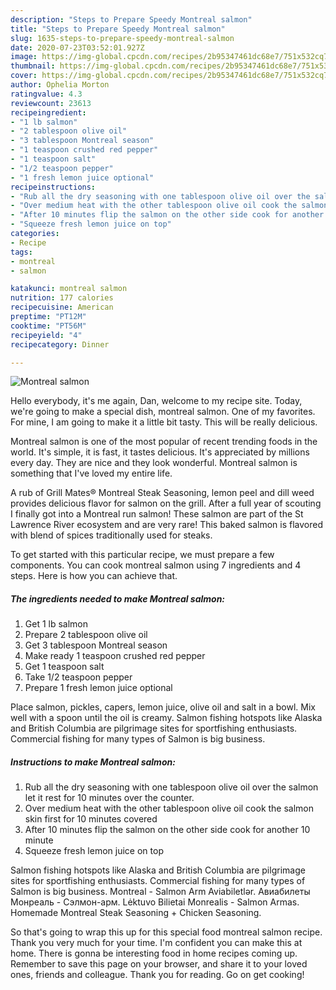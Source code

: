 ```yaml
---
description: "Steps to Prepare Speedy Montreal salmon"
title: "Steps to Prepare Speedy Montreal salmon"
slug: 1635-steps-to-prepare-speedy-montreal-salmon
date: 2020-07-23T03:52:01.927Z
image: https://img-global.cpcdn.com/recipes/2b95347461dc68e7/751x532cq70/montreal-salmon-recipe-main-photo.jpg
thumbnail: https://img-global.cpcdn.com/recipes/2b95347461dc68e7/751x532cq70/montreal-salmon-recipe-main-photo.jpg
cover: https://img-global.cpcdn.com/recipes/2b95347461dc68e7/751x532cq70/montreal-salmon-recipe-main-photo.jpg
author: Ophelia Morton
ratingvalue: 4.3
reviewcount: 23613
recipeingredient:
- "1 lb salmon"
- "2 tablespoon olive oil"
- "3 tablespoon Montreal season"
- "1 teaspoon crushed red pepper"
- "1 teaspoon salt"
- "1/2 teaspoon pepper"
- "1 fresh lemon juice optional"
recipeinstructions:
- "Rub all the dry seasoning with one tablespoon olive oil over the salmon let it rest for 10 minutes over the counter."
- "Over medium heat with the other tablespoon olive oil cook the salmon skin first for 10 minutes covered"
- "After 10 minutes flip the salmon on the other side cook for another 10 minute"
- "Squeeze fresh lemon juice on top"
categories:
- Recipe
tags:
- montreal
- salmon

katakunci: montreal salmon 
nutrition: 177 calories
recipecuisine: American
preptime: "PT12M"
cooktime: "PT56M"
recipeyield: "4"
recipecategory: Dinner

---
```



![Montreal salmon](https://img-global.cpcdn.com/recipes/2b95347461dc68e7/751x532cq70/montreal-salmon-recipe-main-photo.jpg)

Hello everybody, it's me again, Dan, welcome to my recipe site. Today, we're going to make a special dish, montreal salmon. One of my favorites. For mine, I am going to make it a little bit tasty. This will be really delicious.

Montreal salmon is one of the most popular of recent trending foods in the world. It's simple, it is fast, it tastes delicious. It's appreciated by millions every day. They are nice and they look wonderful. Montreal salmon is something that I've loved my entire life.

A rub of Grill Mates® Montreal Steak Seasoning, lemon peel and dill weed provides delicious flavor for salmon on the grill. After a full year of scouting I finally got into a Montreal run salmon! These salmon are part of the St Lawrence River ecosystem and are very rare! This baked salmon is flavored with blend of spices traditionally used for steaks.


To get started with this particular recipe, we must prepare a few components. You can cook montreal salmon using 7 ingredients and 4 steps. Here is how you can achieve that.

<!--inarticleads1-->

##### The ingredients needed to make Montreal salmon:

1. Get 1 lb salmon
1. Prepare 2 tablespoon olive oil
1. Get 3 tablespoon Montreal season
1. Make ready 1 teaspoon crushed red pepper
1. Get 1 teaspoon salt
1. Take 1/2 teaspoon pepper
1. Prepare 1 fresh lemon juice optional


Place salmon, pickles, capers, lemon juice, olive oil and salt in a bowl. Mix well with a spoon until the oil is creamy. Salmon fishing hotspots like Alaska and British Columbia are pilgrimage sites for sportfishing enthusiasts. Commercial fishing for many types of Salmon is big business. 

<!--inarticleads2-->

##### Instructions to make Montreal salmon:

1. Rub all the dry seasoning with one tablespoon olive oil over the salmon let it rest for 10 minutes over the counter.
1. Over medium heat with the other tablespoon olive oil cook the salmon skin first for 10 minutes covered
1. After 10 minutes flip the salmon on the other side cook for another 10 minute
1. Squeeze fresh lemon juice on top


Salmon fishing hotspots like Alaska and British Columbia are pilgrimage sites for sportfishing enthusiasts. Commercial fishing for many types of Salmon is big business. Montreal - Salmon Arm Aviabiletlər. Авиабилеты Монреаль - Сэлмон-арм. Lėktuvo Bilietai Monrealis - Salmon Armas. Homemade Montreal Steak Seasoning + Chicken Seasoning. 

So that's going to wrap this up for this special food montreal salmon recipe. Thank you very much for your time. I'm confident you can make this at home. There is gonna be interesting food in home recipes coming up. Remember to save this page on your browser, and share it to your loved ones, friends and colleague. Thank you for reading. Go on get cooking!
